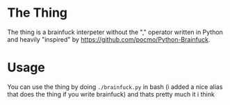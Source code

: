# The Thing
The thing is a  brainfuck interpeter without the "," operator written in Python and heavily "inspired" by https://github.com/pocmo/Python-Brainfuck. 


# Usage
You can use the thing by doing ```./brainfuck.py``` in bash (i added a nice alias that does the thing if you write brainfuck) and thats pretty much it i think
